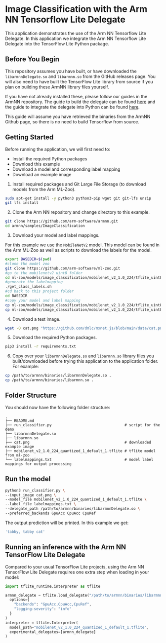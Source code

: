 # Image Classification with the Arm NN Tensorflow Lite Delegate

This application demonstrates the use of the Arm NN Tensorflow Lite Delegate.
In this application we integrate the Arm NN Tensorflow Lite Delegate into the
TensorFlow Lite Python package.

## Before You Begin

This repository assumes you have built, or have downloaded the
`libarmnnDelegate.so` and `libarmnn.so` from the GitHub releases page. You will
also need to have built the TensorFlow Lite library from source if you plan on building
these ArmNN library files yourself. 

If you have not already installed these, please follow our guides in the ArmNN
repository. The guide to build the delegate can be found
[here](../../delegate/BuildGuideNative.md) and the guide to integrate the
delegate into Python can be found
[here](../../delegate/DelegateQuickStartGuide.md).

This guide will assume you have retrieved the binaries
from the ArmNN Github page, so there is no need to build Tensorflow from source.

## Getting Started

Before running the application, we will first need to:

- Install the required Python packages
- Download this example
- Download a model and corresponding label mapping
- Download an example image

1. Install required packages and Git Large File Storage (to download models
from the Arm ML-Zoo).

  ```bash
  sudo apt-get install -y python3 python3-pip wget git git-lfs unzip
  git lfs install
  ```

2. Clone the Arm NN repository and change directory to this example.

  ```bash
  git clone https://github.com/arm-software/armnn.git
  cd armnn/samples/ImageClassification
  ```

3. Download your model and label mappings.

  For this example we use the `MobileNetV2` model. This model can be found in
  the Arm ML-Zoo as well as scripts to download the labels for the model.

  ```bash
  export BASEDIR=$(pwd)
  #clone the model zoo
  git clone https://github.com/arm-software/ml-zoo.git
  #go to the mobilenetv2 uint8 folder
  cd ml-zoo/models/image_classification/mobilenet_v2_1.0_224/tflite_uint8
  #generate the labelmapping
  ./get_class_labels.sh
  #cd back to this project folder
  cd BASEDIR
  #copy your model and label mapping
  cp ml-zoo/models/image_classification/mobilenet_v2_1.0_224/tflite_uint8/mobilenet_v2_1.0_224_quantized_1_default_1.tflite .
  cp ml-zoo/models/image_classification/mobilenet_v2_1.0_224/tflite_uint8/labelmappings.txt .
  ```

4. Download a test image.

  ```bash
  wget -O cat.png "https://github.com/dmlc/mxnet.js/blob/main/data/cat.png?raw=true"
  ```

5. Download the required Python packages.

  ```bash
  pip3 install -r requirements.txt
  ```

6. Copy over your `libarmnnDelegate.so` and `libarmnn.so` library files
you built/downloaded before trying this application to the application
folder. For example:

  ```bash
  cp /path/to/armnn/binaries/libarmnnDelegate.so .
  cp /path/to/armnn/binaries/libarmnn.so .
  ```

## Folder Structure

You should now have the following folder structure:

```
.
├── README.md
├── run_classifier.py                                 # script for the demo
├── libarmnnDelegate.so  
├── libarmnn.so
├── cat.png                                           # downloaded example image
├── mobilenet_v2_1.0_224_quantized_1_default_1.tflite # tflite model from ml-zoo
└── labelmappings.txt                                 # model label mappings for output processing
```

## Run the model

```bash
python3 run_classifier.py \
--input_image cat.png \
--model_file mobilenet_v2_1.0_224_quantized_1_default_1.tflite \
--label_file labelmappings.txt \
--delegate_path /path/to/armnn/binaries/libarmnnDelegate.so \
--preferred_backends GpuAcc CpuAcc CpuRef
```

The output prediction will be printed. In this example we get:

```bash
'tabby, tabby cat'
```

## Running an inference with the Arm NN TensorFlow Lite Delegate

Compared to your usual TensorFlow Lite projects, using the Arm NN TensorFlow
Lite Delegate requires one extra step when loading in your model:

```python
import tflite_runtime.interpreter as tflite

armnn_delegate = tflite.load_delegate("/path/to/armnn/binaries/libarmnnDelegate.so",
  options={
    "backends": "GpuAcc,CpuAcc,CpuRef",
    "logging-severity": "info"
  }
)
interpreter = tflite.Interpreter(
  model_path="mobilenet_v2_1.0_224_quantized_1_default_1.tflite",
  experimental_delegates=[armnn_delegate]
)
```
